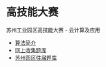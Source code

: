 # 高技能大赛

苏州工业园区高技能大赛 - 云计算及应用

* [算法简介](doc/general)
* [网上收集题库](doc/commom)
* [苏州园区往届题库](doc/suzhou)